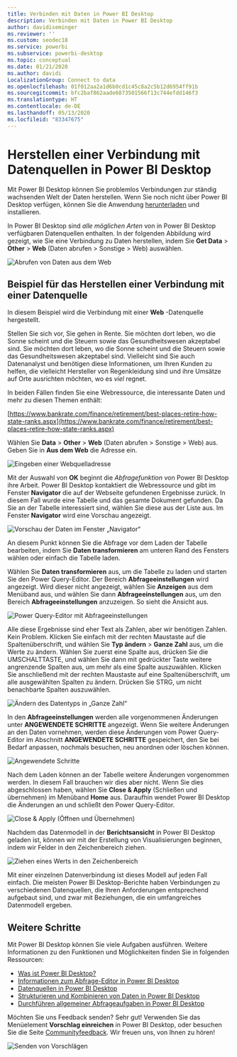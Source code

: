 ```yaml
---
title: Verbinden mit Daten in Power BI Desktop
description: Verbinden mit Daten in Power BI Desktop
author: davidiseminger
ms.reviewer: ''
ms.custom: seodec18
ms.service: powerbi
ms.subservice: powerbi-desktop
ms.topic: conceptual
ms.date: 01/21/2020
ms.author: davidi
LocalizationGroup: Connect to data
ms.openlocfilehash: 01f012aa2a1d6b0cd1c45c8a2c5b12d6954ff91b
ms.sourcegitcommit: bfc2baf862aade6873501566f13c744efdd146f3
ms.translationtype: HT
ms.contentlocale: de-DE
ms.lasthandoff: 05/13/2020
ms.locfileid: "83347675"
---
```

# <a name="connect-to-data-sources-in-power-bi-desktop"></a>Herstellen einer Verbindung mit Datenquellen in Power BI Desktop

Mit Power BI Desktop können Sie problemlos Verbindungen zur ständig wachsenden Welt der Daten herstellen. Wenn Sie noch nicht über Power BI Desktop verfügen, können Sie die Anwendung [herunterladen](https://go.microsoft.com/fwlink/?LinkID=521662) und installieren.

In Power BI Desktop sind *alle möglichen Arten* von in Power BI Desktop verfügbaren Datenquellen enthalten. In der folgenden Abbildung wird gezeigt, wie Sie eine Verbindung zu Daten herstellen, indem Sie **Get Data** > **Other** > **Web** (Daten abrufen > Sonstige > Web) auswählen.

![Abrufen von Daten aus dem Web](media/desktop-connect-to-data/get-data-from-the-web.png)

## <a name="example-of-connecting-to-data"></a>Beispiel für das Herstellen einer Verbindung mit einer Datenquelle

In diesem Beispiel wird die Verbindung mit einer **Web** -Datenquelle hergestellt.

Stellen Sie sich vor, Sie gehen in Rente. Sie möchten dort leben, wo die Sonne scheint und die Steuern sowie das Gesundheitswesen akzeptabel sind. Sie möchten dort leben, wo die Sonne scheint und die Steuern sowie das Gesundheitswesen akzeptabel sind. Vielleicht sind Sie auch Datenanalyst und benötigen diese Informationen, um Ihren Kunden zu helfen, die vielleicht Hersteller von Regenkleidung sind und ihre Umsätze auf Orte ausrichten möchten, wo es *viel* regnet.

In beiden Fällen finden Sie eine Webressource, die interessante Daten und mehr zu diesen Themen enthält:

[https://www.bankrate.com/finance/retirement/best-places-retire-how-state-ranks.aspx](https://www.bankrate.com/finance/retirement/best-places-retire-how-state-ranks.aspx)

Wählen Sie **Data** > **Other** > **Web** (Daten abrufen > Sonstige > Web) aus. Geben Sie in **Aus dem Web** die Adresse ein.

![Eingeben einer Webquelladresse](media/desktop-connect-to-data/connecttodata_3.png)

Mit der Auswahl von **OK** beginnt die *Abfragefunktion* von Power BI Desktop ihre Arbeit. Power BI Desktop kontaktiert die Webressource und gibt im Fenster **Navigator** die auf der Webseite gefundenen Ergebnisse zurück. In diesem Fall wurde eine Tabelle und das gesamte Dokument gefunden. Da Sie an der Tabelle interessiert sind, wählen Sie diese aus der Liste aus. Im Fenster **Navigator** wird eine Vorschau angezeigt.

![Vorschau der Daten im Fenster „Navigator“](media/desktop-connect-to-data/datasources_fromnavigatordialog.png)

An diesem Punkt können Sie die Abfrage vor dem Laden der Tabelle bearbeiten, indem Sie **Daten transformieren** am unteren Rand des Fensters wählen oder einfach die Tabelle laden.

Wählen Sie **Daten transformieren** aus, um die Tabelle zu laden und starten Sie den Power Query-Editor. Der Bereich **Abfrageeinstellungen** wird angezeigt. Wird dieser nicht angezeigt, wählen Sie **Anzeigen** aus dem Menüband aus, und wählen Sie dann **Abfrageeinstellungen** aus, um den Bereich **Abfrageeinstellungen** anzuzeigen. So sieht die Ansicht aus.

![Power Query-Editor mit Abfrageeinstellungen](media/desktop-connect-to-data/designer_gsg_editquery.png)

Alle diese Ergebnisse sind eher Text als Zahlen, aber wir benötigen Zahlen. Kein Problem. Klicken Sie einfach mit der rechten Maustaste auf die Spaltenüberschrift, und wählen Sie **Typ ändern**  > **Ganze Zahl** aus, um die Werte zu ändern. Wählen Sie zuerst eine Spalte aus, drücken Sie die UMSCHALTTASTE, und wählen Sie dann mit gedrückter Taste weitere angrenzende Spalten aus, um mehr als eine Spalte auszuwählen. Klicken Sie anschließend mit der rechten Maustaste auf eine Spaltenüberschrift, um alle ausgewählten Spalten zu ändern. Drücken Sie STRG, um nicht benachbarte Spalten auszuwählen.

![Ändern des Datentyps in „Ganze Zahl“](media/desktop-connect-to-data/designer_gsg_changedatatype.png)

In den **Abfrageeinstellungen** werden alle vorgenommenen Änderungen unter **ANGEWENDETE SCHRITTE** angezeigt. Wenn Sie weitere Änderungen an den Daten vornehmen, werden diese Änderungen vom Power Query-Editor im Abschnitt **ANGEWENDETE SCHRITTE** gespeichert, den Sie bei Bedarf anpassen, nochmals besuchen, neu anordnen oder löschen können.

![Angewendete Schritte](media/desktop-connect-to-data/designer_gsg_appliedsteps_changedtype.png)

Nach dem Laden können an der Tabelle weitere Änderungen vorgenommen werden. In diesem Fall brauchen wir dies aber nicht. Wenn Sie dies abgeschlossen haben, wählen Sie **Close & Apply** (Schließen und übernehmen) im Menüband **Home** aus. Daraufhin wendet Power BI Desktop die Änderungen an und schließt den Power Query-Editor.

![Close & Apply (Öffnen und Übernehmen)](media/desktop-connect-to-data/connecttodata_closenload.png)

Nachdem das Datenmodell in der **Berichtsansicht** in Power BI Desktop geladen ist, können wir mit der Erstellung von Visualisierungen beginnen, indem wir Felder in den Zeichenbereich ziehen.

![Ziehen eines Werts in den Zeichenbereich](media/desktop-connect-to-data/connecttodata_dragontoreportview.png)

Mit einer einzelnen Datenverbindung ist dieses Modell auf jeden Fall einfach. Die meisten Power BI Desktop-Berichte haben Verbindungen zu verschiedenen Datenquellen, die Ihren Anforderungen entsprechend aufgebaut sind, und zwar mit Beziehungen, die ein umfangreiches Datenmodell ergeben.

## <a name="next-steps"></a>Weitere Schritte
Mit Power BI Desktop können Sie viele Aufgaben ausführen. Weitere Informationen zu den Funktionen und Möglichkeiten finden Sie in folgenden Ressourcen:

* [Was ist Power BI Desktop?](../fundamentals/desktop-what-is-desktop.md)
* [Informationen zum Abfrage-Editor in Power BI Desktop](../transform-model/desktop-query-overview.md)
* [Datenquellen in Power BI Desktop](desktop-data-sources.md)
* [Strukturieren und Kombinieren von Daten in Power BI Desktop](desktop-shape-and-combine-data.md)
* [Durchführen allgemeiner Abfrageaufgaben in Power BI Desktop](../transform-model/desktop-common-query-tasks.md)   

Möchten Sie uns Feedback senden? Sehr gut! Verwenden Sie das Menüelement **Vorschlag einreichen** in Power BI Desktop, oder besuchen Sie die Seite [Communityfeedback](https://community.powerbi.com/t5/Community-Feedback/bd-p/community-feedback). Wir freuen uns, von Ihnen zu hören!

![Senden von Vorschlägen](media/desktop-connect-to-data/sendfeedback.png)
